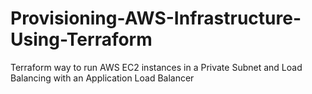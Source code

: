 # Provisioning-AWS-Infrastructure-Using-Terraform
Terraform way to run AWS EC2 instances in a Private Subnet and Load Balancing with an Application Load Balancer
